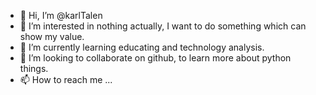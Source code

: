 - 👋 Hi, I’m @karlTalen
- 👀 I’m interested in nothing actually, I want to do something which can show my value.
- 🌱 I’m currently learning educating and technology analysis.
- 💞️ I’m looking to collaborate on github, to learn more about python things.
- 📫 How to reach me ...

<!---
karlTalen/karlTalen is a ✨ special ✨ repository because its `README.md` (this file) appears on your GitHub profile.
You can click the Preview link to take a look at your changes.
--->
